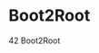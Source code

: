 # Boot2Root

<!--
#field
Learning

#groups
42

#languages
Bash

#frames and libs

-->

42 Boot2Root
